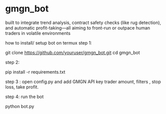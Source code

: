 # gmgn_bot
built to integrate trend analysis, contract safety checks (like rug detection), and automatic profit-taking—all aiming to front-run or outpace human traders in volatile environments 

how to install/ setup bot on termux 
step 1: 

git clone https://github.com/youruser/gmgn_bot.git
cd gmgn_bot

step 2: 

pip install -r requirements.txt

step 3 : open config.py and add GMGN API key 
trader amount, filters , stop loss, take profit. 

step 4: run the bot 

python bot.py 
